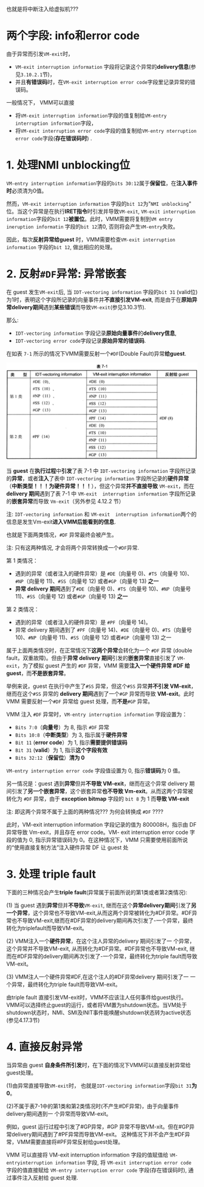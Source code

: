 

也就是将中断注入给虚拟机???

# 两个字段: info和error code

由于异常而引发`VM-exit`时，
* `VM-exit interruption information` 字段将记录这个异常的**delivery信息**(参见`3.10.2.1`节)，
* 并且**有错误码**时，在`VM-exit interruption error code`字段里记录异常的错误码。

一般情况下， VMM可以直接
* 将`VM-exit interruption information`字段的值复制给`VM-entry interruption information`字段，
* 将`VM-exit interruption error code`字段的值复制给`VM-entry nterruption error code`字段(**存在错误码时**) .

# 1. 处理NMI unblocking位

`VM-entry interruption information`字段的`bits 30:12`属于**保留位**，在**注入事件时**必须清为0值。

然而，`VM-exit interruption information` 字段的`bit 12`为"`NMI unblocking`" 位。当这个异常是在执行**IRET指令**时引发并导致`VM-exit`, `VM-exit interruption information`字段的`bit 12`**被置位**。此时，VMM需要将复制到`VM entry ineruption informatin` 字段的`bit 12`清0, 否则将会产生`VM-entry`失败。

因此，每次**反射异常给guest** 时，VMM需要检查`VM-exit interruption information` 字段的`bit 12`, 做出相应的处理。

# 2. 反射`#DF`异常: 异常嵌套

在 guest 发生`VM-exit`后, 当 `IDT-vectoring information` 字段的`bit 31` (valid位) 为1时，表明这个字段所记录的向量事件并**不直接引发VM-exit**, 而是由于在**原始异常delivery期间**遇到**某些错误**而导致`VM-exit`(参见3.10.3节). 

那么:
* `IDT-vectoring information` 字段记录**原始向量事件**的**delivery信息**, 
* `IDT-vectoring error code`字段记录**原始异常的错误码**.

在如表 `7-1` 所示的情况下VMM需要反射一个`#DF`(Double Fault)异常**给guest**.

![2020-08-02-20-57-33.png](./images/2020-08-02-20-57-33.png)

当 **guest** 在**执行过程**中**引发**了表 7-1 中 `IDT-vectoring information` 字段所记录的**异常**，或者**注入**了表中 `IDT-vectoring information` 字段所记录的**硬件异常**（**中断类型！！！为硬件异常！！！**），但这个异常**并不直接导致** `VM-exit`，而在 **delivery 期间**遇到了表 7-1 中 `VM-exit  interruption information` 字段所记录的**嵌套异常**而导致 `Vm-exit`（另外参见 4.12.2 节）

注: `IDT-vectoring information` 和 `VM-exit  interruption information`两个的信息是发生Vm-exit**进入VMM后能看到的信息**.

也就是下面两类情况，`#DF` 异常最终会被产生。

注: 只有这两种情况, 才会将两个异常转换成一个`#DF`异常.

第 1 类情况：

* 遇到的异常（或者注入的硬件异常）是 `#DE`（向量号 0)、`#TS`（向量号 10)、`#NP`（向量号 11)、`#SS`（向量号 12) 或者`#GP`（向量号 13) **之一**
* **异常 delivery 期间**遇到了`#DE`（向量号 0)、`#TS`（向量号 10)、`#NP`（向量号 11)、`#SS`（向量号 12) 或者`#GP`（向量号 13) **之一**

第 2 类情况：

* 遇到的异常（或者注入的硬件异常）是 `#PF`（向量号 14)。
* 异常 delivery 期间遇到了 `#PF`（向量号 14)、`#DE`（向量号 0)、`#TS`（向量号 10)、`#NP`（向量号 11)、`#SS`（向量号 12) 或者`#GP`（向量号 13) 之一

属于上面两类情况时，在正常情况下**这两个异常**会转化为一个 `#DF` 异常 (double fault，双重故障)。但由于**异常 delivery 期间**引发的**嵌套异常**直接引发了 `VM-exit`，为了模拟 guest 产生的 `#DF` 异常，VMM 需要**注入一个硬件异常 #DF 给 guest**，而**不是嵌套异常**。

举例来说，guest 在执行中产生了`#SS` 异常，但这个`#SS` 异常**并不引发 VM-exit**，继而在这个`#SS` 异常的 **delivery 期间**遇到了一个`#GP` 异常而导致 **VM-exit**。此时 VMM 需要反射一个`#DF` 异常给 guest 处理，而**不是**`#GP` 异常。

VMM 注入 `#DF` 异常时，`VM-entry interruption information` 字段设置为：

* `Bits 7:0`（**向量号**）为 8, 指示 `#DF` 异常
* `Bits 10:8`（**中断类型**）为 3, 指示属于**硬件异常**
* `Bit 11` (**error code**）为 1, 指示**需要提供错误码**
* `Bit 31` (**valid**）为 1, 指示**这个字段有效**
* `Bits 32:12`（**保留位**）**清为 0**

`VM-entry interruption error code` 字段值设置为 0, 指示**错误码**为 0 值。

另一情况是：guest 遇到**异常**但并**不导致 VM-exit**，继而在这个异常 delivery 期间引发了**另一个嵌套异常**，这个嵌套异常**也不导致 Vm-exit**。从而这两个异常被转化为 `#DF` 异常，由于 **exception bitmap** 字段的 `bit 8` 为 1 而**导致 VM-exit**

注: 即这两个异常不属于上面的两种情况??? 为何会转换成 `#DF` ????

此时，VM-exit interruption information 字段记录的值为 800008H，指示由 DF 异常导致 Vm-exit，并且存在 error code。VM- exit interruption error code 字段的值为 0, 指示异常错误码为 0。在这种情况下，VMM 只需要使用前面所说的“使用直接复制方法”注入硬件异常 DF 让 guest 处

# 3. 处理 triple fault

下面的三种情况会产生**triple fault**(异常属于前面所说的第1类或者第2类情况):

(1) 当 guest 遇到**异常**但并**不导致**`VM-exit`, 继而在这个**异常delivery期间**引发了**另一个异常**，这个异常也不导致VM-exit,从而这两个异常被转化为#DF异常。#DF异常也不导致VM-exit,继而在#DF异常的delivery期间再次引发了-一个异常，最终转化为triplefault而导致VM-exit。

(2) VMM注入一个**硬件异常**，在这个注人异常的delivery 期间引发了一 个异常，这个异常并不导致VM-exit, 从而转化为#DF异常。#DF异常也不导致VM-exit, 继而在#DF异常的delivery期间再次引发了-一个异常，最终转化为triple fault而导致VM-exit。

(3) VMM注人一个硬件异常#DF,在这个注人的#DF异常delivery 期间引发了一 一个异常，最终转化为triple fault而导致VM-exit。

由triple fault 直接引发VM-exit时，VMM不应该注人任何事件给guest执行。VMM可以选择终止guest的运行，或者将VM置为shutdown状态。当VM处于shutdown状态时，NMI、SMI及INIT事件能唤醒shutdown状态转为active状态(参见4.17.3节)

# 4. 直接反射异常

当异常由 guest **自身条件所引发**时，在下面的情况下VMM可以直接反射异常给guest处理。

(1)由异常直接导致`VM-exit`时， 也就是`IDT-vectoring information`字段`bit 31`**为0**。

(2)不属于表7-1中的第1类和第2类情况时(不产生#DF异常)，由于向量事件delivery期间遇到一 个异常而导致VM-exit。

例如，guest 运行过程中引发了#GP异常，#GP 异常不导致VM-xit。但在#GP异常delivery期间遇到了#PF异常而导致VM-exit。 这种情况下并不会产生#DF异常，VMM需要直接将#PF异常反射给guest处理。

VMM 可以直接将 VM-exit interruption information 字段的值赋值给 `VM-entryinterruption information` 字段, 将 `VM-exit interruption error code` 字段的值直接赋给 `VM-entry interruption error code` 字段(存在错误码时), 通过事件注入反射给 guest 处理.